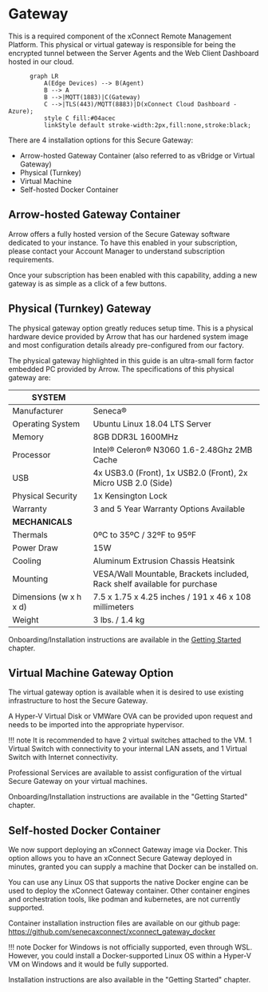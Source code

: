 # Gateway

This is a required component of the xConnect Remote Management Platform. This physical or
virtual gateway is responsible for being the encrypted tunnel between the Server Agents and the
Web Client Dashboard hosted in our cloud.

```mermaid
      graph LR
          A(Edge Devices) --> B(Agent)
          B --> A
          B -->|MQTT(1883)|C(Gateway)
          C -->|TLS(443)/MQTT(8883)|D(xConnect Cloud Dashboard - Azure);
          style C fill:#04acec
          linkStyle default stroke-width:2px,fill:none,stroke:black;
```

There are 4 installation options for this Secure Gateway:
- Arrow-hosted Gateway Container (also referred to as vBridge or Virtual Gateway)
- Physical (Turnkey)
- Virtual Machine
- Self-hosted Docker Container


## Arrow-hosted Gateway Container
Arrow offers a fully hosted version of the Secure Gateway software dedicated to your instance. To have this enabled in your subscription, please contact your Account Manager to understand subscription requirements.

Once your subscription has been enabled with this capability, adding a new gateway is as simple as a click of a few buttons.
 
## Physical (Turnkey) Gateway 
The physical gateway option greatly reduces setup time. This is a physical hardware device
provided by Arrow that has our hardened system image and most configuration details already
pre-configured from our factory.

The physical gateway highlighted in this guide is an ultra-small form factor embedded PC
provided by Arrow. The specifications of this physical gateway are:

| **SYSTEM**              |                                                                           |
|-------------------------|---------------------------------------------------------------------------|
| Manufacturer            | Seneca®                                                                   |
| Operating System        | Ubuntu Linux 18.04 LTS Server                                             |
| Memory                  | 8GB DDR3L 1600MHz                                                         |
| Processor               | Intel® Celeron® N3060 1.6-2.48Ghz 2MB Cache                               |
| USB                     | 4x USB3.0 (Front), 1x USB2.0 (Front), 2x Micro USB 2.0 (Side)             |
| Physical Security       | 1x Kensington Lock                                                        |
| Warranty                | 3 and 5 Year Warranty Options Available                                   |
| **MECHANICALS**         |                                                                           |
| Thermals                | 0ºC to 35ºC / 32ºF to 95ºF                                                |
| Power Draw              | 15W                                                                       |
| Cooling                 | Aluminum Extrusion Chassis Heatsink                                       |
| Mounting                | VESA/Wall Mountable, Brackets included, Rack shelf available for purchase |
| Dimensions (w x h x d)  | 7.5 x 1.75 x 4.25 inches / 191 x 46 x 108 millimeters                     |
| Weight                  | 3 lbs. / 1.4 kg                                                           |

Onboarding/Installation instructions are available in the [Getting Started](/xconnect_docs/Getting_Started) chapter. 

## Virtual Machine Gateway Option
The virtual gateway option is available when it is desired to use existing infrastructure to host the Secure
Gateway.

A Hyper-V Virtual Disk or VMWare OVA can be provided upon request and needs to be imported into the
 appropriate hypervisor. 
 
!!! note
    It is recommended to have 2 virtual switches attached to the VM. 1 Virtual Switch with connectivity
    to your internal LAN assets, and 1 Virtual Switch with Internet connectivity.

Professional Services are available to assist configuration of the virtual Secure
Gateway on your virtual machines.

Onboarding/Installation instructions are available in the "Getting Started" chapter. 

## Self-hosted Docker Container

We now support deploying an xConnect Gateway image via Docker. This option allows you to have 
an xConnect Secure Gateway deployed in minutes, granted you can supply a machine that Docker can be installed on.

You can use any Linux OS that supports the native Docker engine can be used to deploy the xConnect Gateway container. Other container engines and orchestration tools, like podman and kubernetes, are not currently supported. 

Container installation instruction files are available on our github page:
<https://github.com/senecaxconnect/xconnect_gateway_docker>

!!! note
    Docker for Windows is not officially supported, even through WSL. However,
    you could install a Docker-supported Linux OS within a Hyper-V VM on Windows and it would be fully supported.

Installation instructions are also available in the "Getting Started" chapter. 

